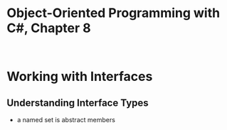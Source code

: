 # Object-Oriented Programming with C#, Chapter 8

<br>

# Working with Interfaces

## Understanding Interface Types

- a named set is abstract members

<br>
<br>
<br>
<br>
<br>